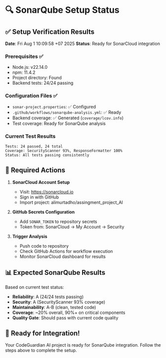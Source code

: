 # 🔍 SonarQube Setup Status

## ✅ Setup Verification Results

**Date**: Fri Aug  1 10:09:58 +07 2025
**Status**: Ready for SonarCloud integration

### Prerequisites ✅
- Node.js: v22.14.0
- npm: 11.4.2
- Project directory: Found
- Backend tests: 24/24 passing

### Configuration Files ✅
- `sonar-project.properties`: ✅ Configured
- `.github/workflows/sonarqube-analysis.yml`: ✅ Ready
- Backend coverage: ✅ Generated (`coverage/lcov.info`)
- Test coverage: Ready for SonarQube analysis

### Current Test Results
```
Tests: 24 passed, 24 total
Coverage: SecurityScanner 93%, ResponseFormatter 100%
Status: All tests passing consistently
```

## 🎯 Required Actions

1. **SonarCloud Account Setup** 
   - Visit: https://sonarcloud.io
   - Sign in with GitHub
   - Import project: alimurtadho/assingment_project_AI

2. **GitHub Secrets Configuration**
   - Add `SONAR_TOKEN` to repository secrets
   - Token from: SonarCloud → My Account → Security

3. **Trigger Analysis**
   - Push code to repository
   - Check GitHub Actions for workflow execution
   - Monitor SonarCloud dashboard for results

## 📊 Expected SonarQube Results

Based on current test status:
- **Reliability**: A (24/24 tests passing)
- **Security**: A (SecurityScanner 93% coverage)
- **Maintainability**: A-B (clean, tested code)
- **Coverage**: ~20% overall, 90%+ on critical components
- **Quality Gate**: Should pass with current code quality

## 🎉 Ready for Integration!

Your CodeGuardian AI project is ready for SonarQube integration. Follow the steps above to complete the setup.
